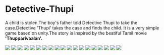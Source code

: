 # Detective-Thupi
A child is stolen.The boy's father told Detective Thupi to take the case.Detective 'Thupi' takes the case and finds the child.
It is a very simple game based on unity.The story is inspired by the beatiful Tamil movie **'Thupparivaalan'.**

![](https://raw.githubusercontent.com/LIMON100/Unity-game-Detective-Thupi-/master/Thupi%20images/1.PNG)
![](https://raw.githubusercontent.com/LIMON100/Unity-game-Detective-Thupi-/master/Thupi%20images/2.PNG)
![](https://raw.githubusercontent.com/LIMON100/Unity-game-Detective-Thupi-/master/Thupi%20images/3.PNG)
![](https://raw.githubusercontent.com/LIMON100/Unity-game-Detective-Thupi-/master/Thupi%20images/4.PNG)
![](https://raw.githubusercontent.com/LIMON100/Unity-game-Detective-Thupi-/master/Thupi%20images/5.PNG)
![](https://raw.githubusercontent.com/LIMON100/Unity-game-Detective-Thupi-/master/Thupi%20images/6.PNG)
![](https://raw.githubusercontent.com/LIMON100/Unity-game-Detective-Thupi-/master/Thupi%20images/7.PNG)
![](https://raw.githubusercontent.com/LIMON100/Unity-game-Detective-Thupi-/master/Thupi%20images/8.PNG)
![](https://raw.githubusercontent.com/LIMON100/Unity-game-Detective-Thupi-/master/Thupi%20images/9.PNG)
![](https://raw.githubusercontent.com/LIMON100/Unity-game-Detective-Thupi-/master/Thupi%20images/10.PNG)
![](https://raw.githubusercontent.com/LIMON100/Unity-game-Detective-Thupi-/master/Thupi%20images/11.PNG)
![](https://raw.githubusercontent.com/LIMON100/Unity-game-Detective-Thupi-/master/Thupi%20images/12.PNG)
![](https://raw.githubusercontent.com/LIMON100/Unity-game-Detective-Thupi-/master/Thupi%20images/13.PNG)
![](https://raw.githubusercontent.com/LIMON100/Unity-game-Detective-Thupi-/master/Thupi%20images/14.PNG)
![](https://raw.githubusercontent.com/LIMON100/Unity-game-Detective-Thupi-/master/Thupi%20images/15.PNG)
![](https://raw.githubusercontent.com/LIMON100/Unity-game-Detective-Thupi-/master/Thupi%20images/16.PNG)
![](https://raw.githubusercontent.com/LIMON100/Unity-game-Detective-Thupi-/master/Thupi%20images/17.PNG)
![](https://raw.githubusercontent.com/LIMON100/Unity-game-Detective-Thupi-/master/Thupi%20images/18.PNG)
![](https://raw.githubusercontent.com/LIMON100/Unity-game-Detective-Thupi-/master/Thupi%20images/19.PNG)
